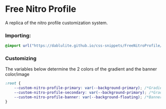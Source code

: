 # Free Nitro Profile
A replica of the nitro profile customization system.

### Importing:
```css
@import url("https://dablulite.github.io/css-snippets/FreeNitroProfile/import.css");
```

### Customizing
The variables below determine the 2 colors of the gradient and the banner color/image
```css
:root {
    --custom-nitro-profile-primary: var(--background-primary); /*Gradient top color*/
    --custom-nitro-profile-secondary: var(--background-primary); /*Gradient bottom color*/
    --custom-nitro-profile-banner: var(--background-floating); /*Banner image/color*/
}
```
